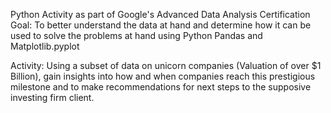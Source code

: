 Python Activity as part of Google's Advanced Data Analysis Certification
Goal: To better understand the data at hand and determine how it can be used to solve the problems at hand using Python Pandas and Matplotlib.pyplot

Activity: Using a subset of data on unicorn companies (Valuation of over $1 Billion), gain insights into how and when companies reach this prestigious milestone 
and to make recommendations for next steps to the supposive investing firm client.

